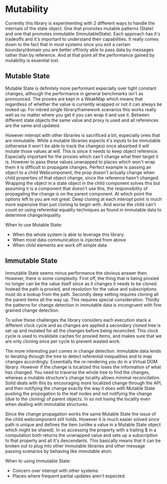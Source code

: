 # Mutability

Currently this library is experimenting with 2 different ways to handle the internals of the state object. One that promotes mutable patterns (State) and one that promotes immutable (ImmutableState). Each approach has it's tradeoffs and it's important to understand their capabilities. It really comes down to the fact that in most systems once you exit a certain boundary/domain you are better off/only able to pass data by messages rather than by reference. And at that point all the performance gained by mutability is essential lost.

## Mutable State

Mutable State is definitely more performant especially over tight constant changes, although the performance in general benchmarks isn't as pronounced. The proxies are kept in a WeakMap which means that regardless of whether the value is currently wrapped or not it can always be looked up. For inbred single library/framework scenarios this works really well as no matter where you get it you can wrap it and use it. Between different state objects the same value and proxy is used and all references are the same and updated.

However interopt with other libraries is sacrificed a bit, especially ones that are immutable. While a mutable libraries expects it's inputs to be immutable (otherwise it won't be able to track the changes) once absorbed it will mutate those values at will. This is since it needs to keep object reference. Especially important for the proxies which can't change what their target it is. However to pass these values unwrapped to places which won't wrap them it is difficult to propagate changes. Perfect example is passing an object to a child Webcomponent, the prop doesn't actually change when child properties of that object change, since the reference hasn't changed. Wrapping the object in a state object in the child component solves this but assuming it is a component that doesn't use this, the responsibility of propagating the change is on the parent component. At which point the options left to you are not great. Deep cloning at each interopt point is much more expensive than just cloning to begin with. And worse the child can't count on using referential equality techniques as found in immutable data to determine change/equality.

When to use Mutable State:
* When the whole system is able to leverage this library.
* When most data communication is injected from above
* When child elements are work off simple data

## Immutable State

Immutable State seems minus performance the obvious answer then. However, there is some complexity.  First off, the thing that is being proxied no longer can be the value itself since as it changes it needs to be cloned. Instead the path is proxied, and resolution for the value and subscriptions must do a lookup from the path. Secondly deep setting requires cloning all the parent items all the way up. This requires special consideration. Thirdly the patterns for change detection in immutable data is incongruent with fine grained change detection.

To solve these challenges the library considers each execution stack a different clock cycle and as changes are applied a secondary cloned tree is set up and mutated for all the changes before being reconciled. This clock cycle is used to invalidate caches for proxied items, and makes sure that we are only cloning once per cycle to prevent wasted work.

The more interesting part comes in change detection.  Immutable data lends to iterating through the tree to detect referential inequalities and to map changes accordingly. Essentially the re-rendering you do in a Virtual DOM library. However if the change is localized this loses the information of what has changed. You need to traverse the whole tree to find the changes, whereas a mutable structure's change locality allows minimal reconcilation. Solid deals with this by encouraging more localized change through the API, and then notifying the change exactly the way it does with Mutable State pushing the propogation to the leaf nodes and not notifying the change (due to the cloning) of parent objects. In so not losing the locality even when dealing with immutable structures.

Since the change propagation works the same Mutable State the issue of the child webcomponent still holds. However it is much easier solved since path is unique and defines the item (unlike a value in a Mutable State object which might be shared). In so accessing the property with a trailing $ in a computation both returns the unwrapped value and sets up a subscription to that property and all it's descendants. This basically means that it can be broken out to plug into other Immutable libraries and other message passing scenarios by behaving like immutable atom.

When to using Immutable State:
* Concern over interopt with other systems
* Places where frequent partial updates aren't expected.
